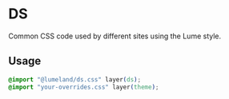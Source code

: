# DS

Common CSS code used by different sites using the Lume style.

## Usage

```css
@import "@lumeland/ds.css" layer(ds);
@import "your-overrides.css" layer(theme);
```
